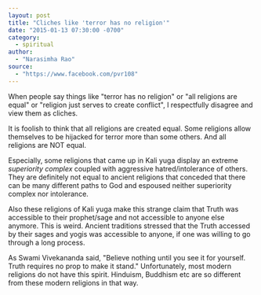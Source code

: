 ```yaml
---
layout: post
title: "Cliches like 'terror has no religion'"
date: "2015-01-13 07:30:00 -0700"
category:
  - spiritual
author:
  - "Narasimha Rao"
source:
  - "https://www.facebook.com/pvr108"
---
```


When people say things like "terror has no religion" or "all religions are equal" or "religion just serves to create conflict", I respectfully disagree and view them as cliches.

It is foolish to think that all religions are created equal. Some religions allow themselves to be hijacked for terror more than some others. And all religions are NOT equal.

Especially, some religions that came up in Kali yuga display an extreme *superiority complex* coupled with aggressive hatred/intolerance of others. They are definitely not equal to ancient religions that conceded that there can be many different paths to God and espoused neither superiority complex nor intolerance.

Also these religions of Kali yuga make this strange claim that Truth was accessible to their prophet/sage and not accessible to anyone else anymore. This is weird. Ancient traditions stressed that the Truth accessed by their sages and yogis was accessible to anyone, if one was willing to go through a long process.

As Swami Vivekananda said, "Believe nothing until you see it for yourself. Truth requires no prop to make it stand." Unfortunately, most modern religions do not have this spirit. Hinduism, Buddhism etc are so different from these modern religions in that way.
